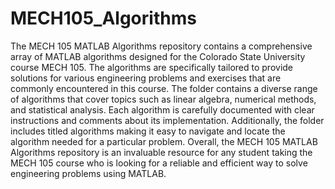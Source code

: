 # MECH105_Algorithms

The MECH 105 MATLAB Algorithms repository contains a comprehensive array of MATLAB algorithms designed for the Colorado State University course MECH 105. The algorithms are specifically tailored to provide solutions for various engineering problems and exercises that are commonly encountered in this course. The folder contains a diverse range of algorithms that cover topics such as linear algebra, numerical methods, and statistical analysis. Each algorithm is carefully documented with clear instructions and comments about its implementation. Additionally, the folder includes titled algorithms making it easy to navigate and locate the algorithm needed for a particular problem. Overall, the MECH 105 MATLAB Algorithms repository is an invaluable resource for any student taking the MECH 105 course who is looking for a reliable and efficient way to solve engineering problems using MATLAB.
